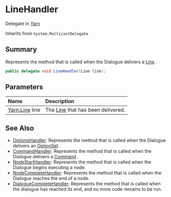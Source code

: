 # LineHandler

Delegate in [Yarn](/api/csharp/yarn.md)

Inherits from `System.MulticastDelegate`

## Summary


Represents the method that is called when the Dialogue delivers a  <a href="yarn.line.md">Line</a> .


```csharp
public delegate void LineHandler(Line line);
```

## Parameters

|Name|Description|
|:---|:---|
|[Yarn.Line](/api/csharp/yarn.line.md) line|The  <a href="yarn.line.md">Line</a>  that has been delivered.|

## See Also

* [OptionsHandler](/api/csharp/yarn.optionshandler.md): Represents the method that is called when the Dialogue delivers an  <a href="yarn.optionset.md">OptionSet</a> .
* [CommandHandler](/api/csharp/yarn.commandhandler.md): Represents the method that is called when the Dialogue delivers a  <a href="yarn.command.md">Command</a> .
* [NodeStartHandler](/api/csharp/yarn.nodestarthandler.md): Represents the method that is called when the Dialogue begins executing a node.
* [NodeCompleteHandler](/api/csharp/yarn.nodecompletehandler.md): Represents the method that is called when the Dialogue reaches the end of a node.
* [DialogueCompleteHandler](/api/csharp/yarn.dialoguecompletehandler.md): Represents the method that is called when the dialogue has reached its end, and no more code remains to be run.

